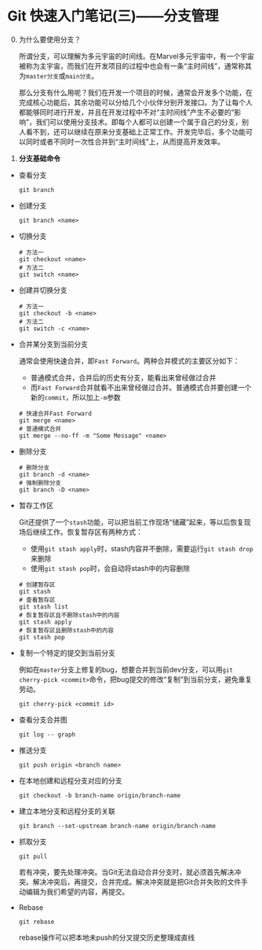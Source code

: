 # Git 快速入门笔记(三)——分支管理

0. 为什么要使用分支？

   所谓分支，可以理解为多元宇宙的时间线。在Marvel多元宇宙中，有一个宇宙被称为主宇宙，而我们在开发项目的过程中也会有一条“主时间线”，通常称其为`master分支`或`main分支`。

   那么分支有什么用呢？我们在开发一个项目的时候，通常会开发多个功能，在完成核心功能后，其余功能可以分给几个小伙伴分别开发接口。为了让每个人都能够同时进行开发，并且在开发过程中不对“主时间线”产生不必要的“影响”，我们可以使用分支技术。即每个人都可以创建一个属于自己的分支，别人看不到，还可以继续在原来分支基础上正常工作。开发完毕后，多个功能可以同时或者不同时一次性合并到“主时间线”上，从而提高开发效率。

1. **分支基础命令**

- 查看分支

  ```shell
  git branch
  ```

- 创建分支

  ```shell
  git branch <name>
  ```

- 切换分支

  ```shell
  # 方法一
  git checkout <name>
  # 方法二
  git switch <name>
  ```

- 创建并切换分支

  ```shell
  # 方法一
  git checkout -b <name>
  # 方法二
  git switch -c <name>
  ```

- 合并某分支到当前分支

  通常会使用快速合并，即`Fast Forward`。两种合并模式的主要区分如下：

  - 普通模式合并，合并后的历史有分支，能看出来曾经做过合并
  - 而`Fast Forward`合并就看不出来曾经做过合并。普通模式合并要创建一个新的`commit`，所以加上`-m`参数

  ```shell
  # 快速合并Fast Forward
  git merge <name>
  # 普通模式合并
  git merge --no-ff -m "Some Message" <name>
  ```

- 删除分支

  ```shell
  # 删除分支
  git branch -d <name>
  # 强制删除分支
  git branch -D <name>
  ```

- 暂存工作区

  Git还提供了一个`stash`功能，可以把当前工作现场“储藏”起来，等以后恢复现场后继续工作。恢复暂存区有两种方式：

  - 使用`git stash apply`时，stash内容并不删除，需要运行`git stash drop`来删除
  - 使用`git stash pop`时，会自动将stash中的内容删除

  ```shell
  # 创建暂存区
  git stash
  # 查看暂存区
  git stash list
  # 恢复暂存区且不删除stash中的内容
  git stash apply
  # 恢复暂存区且删除stash中的内容
  git stash pop
  ```

- 复制一个特定的提交到当前分支

  例如在`master`分支上修复的bug，想要合并到当前dev分支，可以用`git cherry-pick <commit>`命令，把bug提交的修改“复制”到当前分支，避免重复劳动。

  ```shell
  git cherry-pick <commit id>
  ```

- 查看分支合并图

  ```shell
  git log -- graph
  ```

- 推送分支

  ```shell
  git push origin <branch name>
  ```

- 在本地创建和远程分支对应的分支

  ```shell
  git checkout -b branch-name origin/branch-name
  ```

- 建立本地分支和远程分支的关联

  ```shell
  git branch --set-upstream branch-name origin/branch-name
  ```

- 抓取分支

  ```shell
  git pull
  ```

  若有冲突，要先处理冲突。当Git无法自动合并分支时，就必须首先解决冲突。解决冲突后，再提交，合并完成。解决冲突就是把Git合并失败的文件手动编辑为我们希望的内容，再提交。

- Rebase

  ```shell
  git rebase
  ```

  rebase操作可以把本地未push的分叉提交历史整理成直线

  



